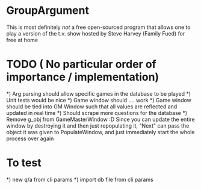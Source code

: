 # GroupArgument
This is most definitely *not* a free open-sourced program that allows one to play a version of the t.v. show hosted by Steve Harvey (Family Fued) for free at home

# TODO ( No particular order of importance  / implementation)
*) Arg parsing should allow specific games in the database to be played
*) Unit tests would be nice
*) Game window should .... work
*) Game window should be tied into GM Window such that all values are reflected and 
    updated in real time
*) Should scrape more questions for the database
*) Remove g_obj from GameMasterWindow :D Since you can update the entire window by destroying it and then just repopulating it, "Next" can pass the object it was given to PopulateWindow,
    and just immediately start the whole process over again

# To test
*) new q/a from cli params
*) import db file from cli params
